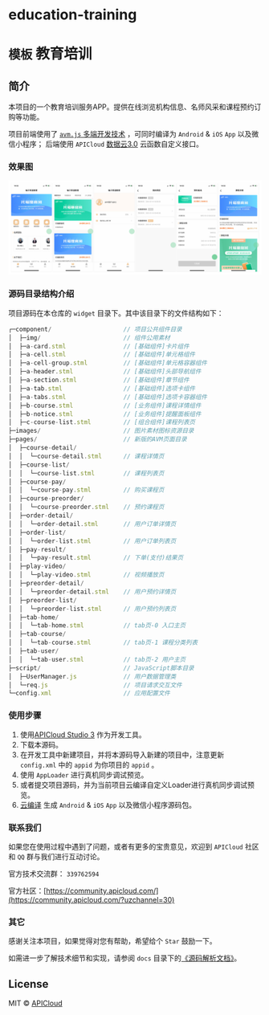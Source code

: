 # education-training
#   ` 模板 ` 教育培训

## 简介
本项目的一个教育培训服务APP。提供在线浏览机构信息、名师风采和课程预约订购等功能。

项目前端使用了 [` avm.js ` 多端开发技术](https://docs.apicloud.com/apicloud3?uzchannel=30) ，可同时编译为 ` Android `  &  ` iOS `   ` App ` 以及微信小程序；
后端使用 ` APICloud ` [数据云3.0](https://docs.apicloud.com/Cloud-API/sentosa?uzchannel=30) 云函数自定义接口。

### 效果图

![preview](docs/preview.jpg)

### 源码目录结构介绍

项目源码在本仓库的  ` widget ` 目录下。其中该目录下的文件结构如下：

~~~ js 
┌─component/                    // 项目公共组件目录
│  ├─img/                       // 组件公用素材
│  ├─a-card.stml                // [基础组件]卡片组件
│  ├─a-cell.stml                // [基础组件]单元格组件
│  ├─a-cell-group.stml          // [基础组件]单元格容器组件
│  ├─a-header.stml              // [基础组件]头部导航组件
│  ├─a-section.stml             // [基础组件]章节组件
│  ├─a-tab.stml                 // [基础组件]选项卡组件
│  ├─a-tabs.stml                // [基础组件]选项卡容器组件
│  ├─b-course.stml              // [业务组件]课程详情组件
│  ├─b-notice.stml              // [业务组件]提醒面板组件
│  ├─c-course-list.stml         // [组合组件]课程列表页
├─images/                       // 图片素材图标资源目录
├─pages/                        // 新版的AVM页面目录
│  ├─course-detail/
│  │  └─course-detail.stml      // 课程详情页
│  ├─course-list/
│  │  └─course-list.stml        // 课程列表页
│  ├─course-pay/
│  │  └─course-pay.stml         // 购买课程页
│  ├─course-preorder/
│  │  └─course-preorder.stml    // 预约课程页
│  ├─order-detail/
│  │  └─order-detail.stml       // 用户订单详情页
│  ├─order-list/
│  │  └─order-list.stml         // 用户订单列表页
│  ├─pay-result/
│  │  └─pay-result.stml         // 下单(支付)结果页
│  ├─play-video/
│  │  └─play-video.stml         // 视频播放页
│  ├─preorder-detail/
│  │  └─preorder-detail.stml    // 用户预约详情页
│  ├─preorder-list/
│  │  └─preorder-list.stml      // 用户预约列表页
│  ├─tab-home/
│  │  └─tab-home.stml           // tab页-0 入口主页
│  ├─tab-course/
│  │  └─tab-course.stml         // tab页-1 课程分类列表
│  ├─tab-user/
│  │  └─tab-user.stml           // tab页-2 用户主页
├─script/                       // JavaScript脚本目录
│  ├─UserManager.js             // 用户数据管理类
│  └─req.js                     // 项目请求交互文件
└─config.xml                    // 应用配置文件
~~~


### 使用步骤

1. 使用[APICloud Studio 3](https://www.apicloud.com/studio3?uzchannel=30) 作为开发工具。
2. 下载本源码。
3. 在开发工具中新建项目，并将本源码导入新建的项目中，注意更新 ` config.xml ` 中的 ` appid ` 为你项目的 ` appid ` 。
4. 使用 ` AppLoader ` 进行真机同步调试预览。
5. 或者提交项目源码，并为当前项目云编译自定义Loader进行真机同步调试预览。
6. [云编译](https://www.apicloud.com/appoverview?uzchannel=30) 生成 ` Android `  &  ` iOS `   ` App ` 以及微信小程序源码包。

### 联系我们

如果您在使用过程中遇到了问题，或者有更多的宝贵意见，欢迎到 ` APICloud ` 社区和 ` QQ ` 群与我们进行互动讨论。

官方技术交流群： ` 339762594 ` 

官方社区：[https://community.apicloud.com/](https://community.apicloud.com/?uzchannel=30)

### 其它

感谢关注本项目，如果觉得对您有帮助，希望给个  ` Star `  鼓励一下。

如需进一步了解技术细节和实现，请参阅  ` docs `  目录下的[《源码解析文档》](https://github.com/apicloudcom/education-training/tree/main/docs)。

## License

MIT © [APICloud](https://www.apicloud.com/?uzchannel=30)